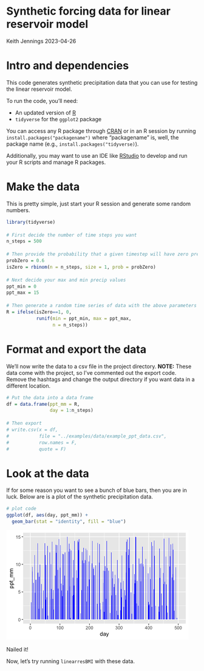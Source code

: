 Synthetic forcing data for linear reservoir model
================
Keith Jennings
2023-04-26

# Intro and dependencies

This code generates synthetic precipitation data that you can use for
testing the linear reservoir model.

To run the code, you’ll need:

- An updated version of [R](https://www.r-project.org/)
- `tidyverse` for the `ggplot2` package

You can access any R package through [CRAN](https://cran.r-project.org/)
or in an R session by running `install.packages("packagename")` where
“packagename” is, well, the package name (e.g.,
`install.packages("tidyverse)`).

Additionally, you may want to use an IDE like
[RStudio](https://posit.co/download/rstudio-desktop/) to develop and run
your R scripts and manage R packages.

# Make the data

This is pretty simple, just start your R session and generate some
random numbers.

``` r
library(tidyverse)

# First decide the number of time steps you want
n_steps = 500

# Then provide the probability that a given timestep will have zero precip
probZero = 0.6
isZero = rbinom(n = n_steps, size = 1, prob = probZero)

# Next decide your max and min precip values
ppt_min = 0
ppt_max = 15

# Then generate a random time series of data with the above parameters
R = ifelse(isZero==1, 0, 
           runif(min = ppt_min, max = ppt_max, 
                 n = n_steps))
```

# Format and export the data

We’ll now write the data to a csv file in the project directory.
**NOTE:** These data come with the project, so I’ve commented out the
export code. Remove the hashtags and change the output directory if you
want data in a different location.

``` r
# Put the data into a data frame
df = data.frame(ppt_mm = R,
                day = 1:n_steps)

# Then export
# write.csv(x = df,
#           file = "../examples/data/example_ppt_data.csv",
#           row.names = F,
#           quote = F)
```

# Look at the data

If for some reason you want to see a bunch of blue bars, then you are in
luck. Below are is a plot of the synthetic precipitation data.

``` r
# plot code
ggplot(df, aes(day, ppt_mm)) +
  geom_bar(stat = "identity", fill = "blue") 
```

![](README_files/figure-gfm/unnamed-chunk-3-1.png)<!-- -->

Nailed it!

Now, let’s try running `linearresBMI` with these data.

